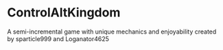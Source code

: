 # ControlAltKingdom
A semi-incremental game with unique mechanics and enjoyability created by sparticle999 and Loganator4625
